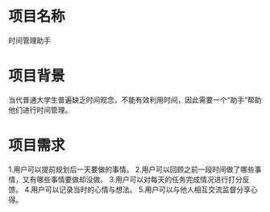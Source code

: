 # 项目名称
时间管理助手
# 项目背景
当代普通大学生普遍缺乏时间观念，不能有效利用时间，因此需要一个“助手”帮助他们进行时间管理。
# 项目需求
1.用户可以提前规划后一天要做的事情。
2.用户可以回顾之前一段时间做了哪些事情，又有哪些事情要做却没做。
3.用户可以对每天的任务完成情况进行打分反馈。 
4.用户可以记录当时的心情与想法。
5.用户可以与他人相互交流监督分享心得。
